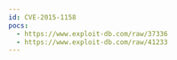 ```yaml
---
id: CVE-2015-1158
pocs:
  - https://www.exploit-db.com/raw/37336
  - https://www.exploit-db.com/raw/41233
---
```

